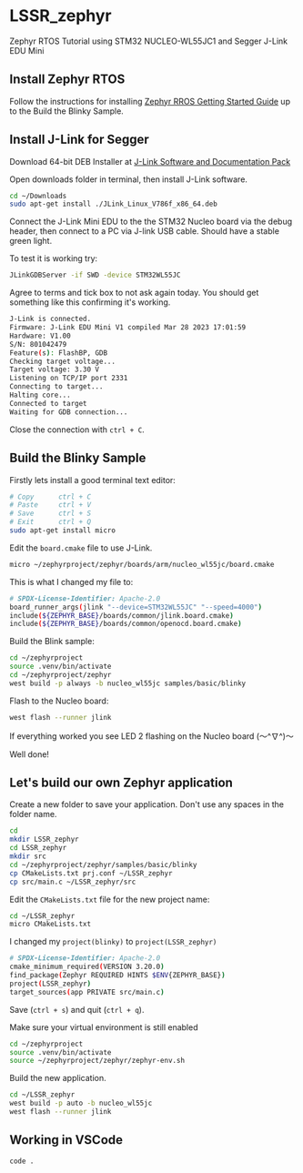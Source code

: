 # LSSR_zephyr

Zephyr RTOS Tutorial using STM32 NUCLEO-WL55JC1 and Segger J-Link EDU Mini

## Install Zephyr RTOS

Follow the instructions for installing [Zephyr RROS Getting Started Guide](https://docs.zephyrproject.org/latest/develop/getting_started/index.html) up to the Build the Blinky Sample.

## Install J-Link for Segger

Download 64-bit DEB Installer at [J-Link Software and Documentation Pack](https://www.segger.com/downloads/jlink/#J-LinkSoftwareAndDocumentationPack)

Open downloads folder in terminal, then install J-Link software.

```sh
cd ~/Downloads
sudo apt-get install ./JLink_Linux_V786f_x86_64.deb
```

Connect the J-Link Mini EDU to the the STM32 Nucleo board via the debug header, then connect to a PC via J-link USB cable. Should have a stable green light.

To test it is working try:

```sh
JLinkGDBServer -if SWD -device STM32WL55JC
```

Agree to terms and tick box to not ask again today. You should get something like this confirming it's working.

```sh
J-Link is connected.
Firmware: J-Link EDU Mini V1 compiled Mar 28 2023 17:01:59
Hardware: V1.00
S/N: 801042479
Feature(s): FlashBP, GDB
Checking target voltage...
Target voltage: 3.30 V
Listening on TCP/IP port 2331
Connecting to target...
Halting core...
Connected to target
Waiting for GDB connection...
```

Close the connection with `ctrl + C`.

## Build the Blinky Sample

Firstly lets install a good terminal text editor:

```sh
# Copy      ctrl + C 
# Paste     ctrl + V
# Save      ctrl + S
# Exit      ctrl + Q
sudo apt-get install micro
```

Edit the `board.cmake` file to use J-Link.

```sh
micro ~/zephyrproject/zephyr/boards/arm/nucleo_wl55jc/board.cmake

```

This is what I changed my file to:

```sh
# SPDX-License-Identifier: Apache-2.0
board_runner_args(jlink "--device=STM32WL55JC" "--speed=4000")
include(${ZEPHYR_BASE}/boards/common/jlink.board.cmake)
include(${ZEPHYR_BASE}/boards/common/openocd.board.cmake)

```

Build the Blink sample:

```sh
cd ~/zephyrproject
source .venv/bin/activate
cd ~/zephyrproject/zephyr
west build -p always -b nucleo_wl55jc samples/basic/blinky
```

Flash to the Nucleo board:

```sh
west flash --runner jlink
```

If everything worked you see LED 2 flashing on the Nucleo board (〜^∇^)〜

Well done!

## Let's build our own Zephyr application

Create a new folder to save your application. Don't use any spaces in the folder name.

```sh
cd
mkdir LSSR_zephyr 
cd LSSR_zephyr
mkdir src
cd ~/zephyrproject/zephyr/samples/basic/blinky
cp CMakeLists.txt prj.conf ~/LSSR_zephyr
cp src/main.c ~/LSSR_zephyr/src
```

Edit the `CMakeLists.txt` file for the new project name:

```sh
cd ~/LSSR_zephyr
micro CMakeLists.txt
```

I changed my `project(blinky)` to `project(LSSR_zephyr)`

```sh
# SPDX-License-Identifier: Apache-2.0
cmake_minimum_required(VERSION 3.20.0)
find_package(Zephyr REQUIRED HINTS $ENV{ZEPHYR_BASE})
project(LSSR_zephyr)
target_sources(app PRIVATE src/main.c)
```

Save (`ctrl + s`) and quit (`ctrl + q`).

Make sure your virtual environment is still enabled

```sh
cd ~/zephyrproject
source .venv/bin/activate
source ~/zephyrproject/zephyr/zephyr-env.sh
```

Build the new application.

```sh
cd ~/LSSR_zephyr
west build -p auto -b nucleo_wl55jc
west flash --runner jlink
```

## Working in VSCode

```sh
code .
```

